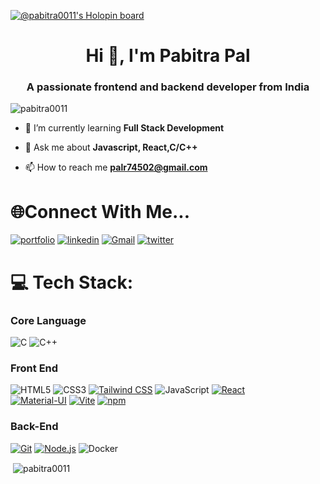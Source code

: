 
[![@pabitra0011's Holopin board](https://holopin.me/pabitra0011)](https://holopin.io/@pabitra0011)

<h1 align="center">Hi 👋, I'm Pabitra Pal</h1>
<h3 align="center">A passionate frontend and backend developer from India</h3>


<p align="left"> <img src="https://komarev.com/ghpvc/?username=pabitra0011&label=Profile%20views&color=0e75b6&style=flat" alt="pabitra0011" /> </p>

- 🌱 I’m currently learning **Full Stack Development**

- 💬 Ask me about **Javascript, React,C/C++**

- 📫 How to reach me **palr74502@gmail.com**


# 🌐Connect With Me...
[![portfolio](https://img.shields.io/badge/my_portfolio-000?style=for-the-badge&logo=ko-fi&logoColor=white)](https://github.com/pabitra0011)
[![linkedin](https://img.shields.io/badge/linkedin-0A66C2?style=for-the-badge&logo=linkedin&logoColor=white)](https://www.linkedin.com/in/pabitra-pal-505035179/)
[![Gmail](https://img.shields.io/badge/Gmail-D14836?style=for-the-badge&logo=gmail&logoColor=white)](https://palr74502@gmail.com)
[![twitter](https://img.shields.io/badge/twitter-1DA1F2?style=for-the-badge&logo=twitter&logoColor=white)](https://twitter.com/Pabitra28948425)


# 💻 Tech Stack:

<h3>Core Language</h3>

![C](https://img.shields.io/badge/c-%2300599C.svg?style=for-the-badge&logo=c&logoColor=white) 
![C++](https://img.shields.io/badge/c++-%2300599C.svg?style=for-the-badge&logo=c%2B%2B&logoColor=white) 

<h3>Front End</h3>

![HTML5](https://img.shields.io/badge/html5-%23E34F26.svg?style=for-the-badge&logo=html5&logoColor=white) 
![CSS3](https://img.shields.io/badge/css3-%231572B6.svg?style=for-the-badge&logo=css3&logoColor=white) 
[![Tailwind CSS](https://img.shields.io/badge/Tailwind_CSS-%231a202c.svg?style=for-the-badge&logo=tailwind-css&logoColor=38b2ac)](https://tailwindcss.com/)
![JavaScript](https://img.shields.io/badge/javascript-%23323330.svg?style=for-the-badge&logo=javascript&logoColor=%23F7DF1E) 
[![React](https://img.shields.io/badge/React-%2361DAFB.svg?style=for-the-badge&logo=react&logoColor=white)](https://reactjs.org)  
[![Material-UI](https://img.shields.io/badge/Material--UI-%230081CB.svg?style=for-the-badge&logo=material-ui&logoColor=white)](https://material-ui.com) 
[![Vite](https://img.shields.io/badge/Vite-%230646D1.svg?style=for-the-badge&logo=vite&logoColor=white)](https://vitejs.dev/)
[![npm](https://img.shields.io/badge/npm-%23CB3837.svg?style=for-the-badge&logo=npm&logoColor=white)](https://www.npmjs.com/)

<h3>Back-End</h3>

[![Git](https://img.shields.io/badge/Git-%23F05032.svg?style=for-the-badge&logo=git&logoColor=white)](https://git-scm.com/)
[![Node.js](https://img.shields.io/badge/Node.js-%23339933.svg?style=for-the-badge&logo=node.js&logoColor=white)](https://nodejs.org/)
![Docker](https://img.shields.io/badge/docker-%230db7ed.svg?style=for-the-badge&logo=docker&logoColor=white) 




<p>&nbsp;<img align="center" src="https://github-readme-stats.vercel.app/api?username=pabitra0011&show_icons=true&locale=en" alt="pabitra0011" /></p>


